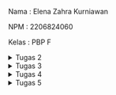Nama    : Elena Zahra Kurniawan

NPM     : 2206824060

Kelas   : PBP F

<details>
<summary>Tugas 2</summary>
<br>
1. Jelaskan bagaimana cara kamu mengimplementasikan checklist di atas secara step-by-step (bukan hanya sekadar mengikuti tutorial).
- Membuat sebuah proyek Django baru.
 Saya membuat sebuah direktori baru dengan nama geprek_lensu dan membuat repositori GitHub baru dengan nama geprek-lensu. Lalu, saya menginisiasi direktori geprek_lensu sebagai repositori Git. Untuk mengisolasi package dan dependencies dari aplikasi, saya membuat virtual environment dengan perintah `python -m venv env` dan mengaktifkannya dengan perintah `env\Scripts\activate.bat`. Kemudian, saya membuat berkas requirements.txt dengan beberapa dependencies untuk kemudian memasangkannya dengan perintah `pip install -r requirements.txt`. Lalu proyek Django saya dapat dibuat dengan perintah `django-admin startproject geprek_lensu .`. Agar semua host dapat mengakses aplikasi web dan aplikasi web dapat diakses secara luas, saya menetapkan nilai `["*]` pada `ALLOWED_HOST` yang terdapat di `settings.py`. Kemudian, saya menjalankan server Django dan membuka situs http://localhost:8000 guna memastikan bahwa aplikasi Django saya telah berhasil dibuat.

- Membuat aplikasi dengan nama main pada proyek tersebut.
Saya menjalankan perintah `python manage.py startapp main` untuk membentuk sebuah direktori baru bernama `main`. Selanjutnya, saya menambahkan `main` ke dalam sebuah variabel bernama `INSTALLED_APPS` yang terdapat pada `settings.py` untuk mendaftarkan aplikasi `main` ke dalam proyek geprek lensu.

- Melakukan routing pada proyek agar dapat menjalankan aplikasi main
 Saya mengimport fungsi `include` pada berkas `urls.py`  yang terdapat pada direktori `geprek_lensu`. Untuk mengarahkan path `main/` ke rute yang diimpor dari aplikasi, saya menambahkan rute URL `path('main/', include('main.urls'))`. Berkas `urls.py` pada proyek memungkinkan aplikasi pada proyek Django bersifat modular.

- Membuat model pada aplikasi main dengan nama Item dan memiliki atribut wajib sebagai berikut.
 Pada berkas `models.py`, saya menambahkan atribut dengan tipe data yang sesuai dengan kebutuhan aplikasi saya, misalnya menu dengan tipe data CharField, price dan stock dengan tipe data IntegerField, dan description dengan tipe data TextField. Saya juga menambahkan fungsi untuk menambahkan stock dengan nama fungsi `add_stock` dan mengurangi stock dengan cara memesan dengan fungsi `order`. Untuk memigrasi model yang saya telah buat, saya menjalankan perintah `python manage.py makemigrations` dan menerapkan migrasi ke basis data lokal dengan perintah `python manage.py migrate`

- Membuat sebuah fungsi pada views.py untuk dikembalikan ke dalam sebuah template HTML yang menampilkan nama aplikasi serta nama dan kelas kamu.
Saya memodifikasi berkas `views.py` dengan menambahkan `from django.shortcuts import render` untuk tampilan HTML. Saya juga menambahkan fungsi `show main` dengan perintah di bawah ini untuk mengambil data dari model Item dan akan dirender ke template HTML.
`from django.shortcuts import render

def show_main(request):
    context = {
        'app' : 'Geprek Lensu',
        'name': 'Elena Zahra Kurniawan',
        'class': 'PBP F'
    }

    return render(request, "main.html", context)`

- Membuat sebuah routing pada urls.py aplikasi main untuk memetakan fungsi yang telah dibuat pada views.py.
Pada bagian ini, saya melakukan sebuah routing pada `urls.py` aplikasi main untuk memetakan fungsi yang telah dibuat pada `views.py` dengan perintah:

`from django.urls import path
from main.views import show_main

app_name = 'main'

urlpatterns = [
    path('', show_main, name='show_main'),
]`
Kode ini bertujuan untuk mendefinisikan sebuah pola URL di aplikasi dengan namespace 'main`. Ketika URL akar diakses, fungsi `show_main` dalam modul `views` akan dipanggil dan URL yag bernama `show_main` ini dapat digunakan untuk mengacu pada URL tersebut dalam aplikasi.

- Melakukan deployment ke Adaptable terhadap aplikasi yang sudah dibuat sehingga nantinya dapat diakses oleh teman-temanmu melalui Internet.
Selanjutnya, saya membuat akun Adaptable yang terhubung dengan akun GitHub dan melakukan proses deployment sehingga aplikasi saya dapat diakses secara luas.

- Membuat sebuah README.md yang berisi tautan menuju aplikasi Adaptable yang sudah di-deploy, serta jawaban dari beberapa pertanyaan berikut.
Setelah menyelesaikan semua langkah di atas, saya menjawab beberapa pertanyaan pada file README.md dan melakukan add, commit, dan push ke repositori GitHub.

2. Buatlah bagan yang berisi request client ke web aplikasi berbasis Django beserta responnya dan jelaskan pada bagan tersebut kaitan antara urls.py, views.py, models.py, dan berkas html.
![alt text](https://github.com/elenazahrak/geprek-lensu/assets/125001077/57fd8514-74ae-474e-98b6-bf7ea4613171)
Pertama, client akan melakukan permintaan (request) dengan mengakses URL tertentu pada aplikasi web kita. URL yang diminta akan dicocokkan dengan pola yang didefinisikan pada `urls.py`. Setelah itu, `urls.py` akan mencocokkan URL yang diminta dengan pola yang didefinisikan. Bila sudah cocok, `views.py` akan dipanggil dan menjalankan logika berdasarkan permintaan yang diterima. Hal ini bisa dengan mengambil atau memanipulasi data menggunakan `models.py` serta melakukan render template HTML dengan data tersebut. `Models.py` akan digunakan untuk berinteraksi dengan basis data jika diperlukan.  Kemudian, template HTML akan digunakan untuk melakukan proses render halaman web yang akan dikirimkan sebagai sebuah tanggapan ke client.

3. Jelaskan mengapa kita menggunakan virtual environment? Apakah kita tetap dapat membuat aplikasi web berbasis Django tanpa menggunakan virtual environment?
Berdasarkan pengertian, virtual environment merupakan sebuah alat yang membantu pengembang perangkat lunak untuk membuat lingkungan yang terisolasi dan terpisah untuk setiap proyek python. Melalui alat ini, pengembang dapat mengunduh kumpulan library yang dibutuhkan untuk proyek aplikasi tertentu tanpa mengganggu proyek aplikasi lainnya. Kita menggunakan dan membutuhkan virtual environment untuk mencegah terjadinya masalah atau konflik yang terjadi saat terdapat library atau package yang berbeda. Dengan memisahkan package yang digunakan pada satu proyek dengan proyek lainnya, virtual environment dapat menjaga keteraturan proyek sehingga kode lebih mudah untuk dikelola.

Kita bisa saja membuat suatu aplikasi web berbasis Django tanpa menggunakan virtual environment. Namun, pengembang akan cenderung merasa kesulitan untuk menghadapi dependensi yang berkonflik dan kesulitan dalam mengelola paket Python yang beragam untuk proyek yang berbeda-beda.

4. Jelaskan apakah itu MVC, MVT, MVVM dan perbedaan dari ketiganya.
MVC (Model-View-Controller)
- Model: Sebuah komponen yang menggambarkan logika bisnis dan status data yang ada di dalam aplikasi. Komponen ini akan mengelola dan memanipulasi data, berinteraksi dengan database, hingga memperbarui tampilan pada aplikasi yang dikembangkan.
- View: Sebuah komponen yang menangani tampilan antarmuka pengguna yang terdiri dari HTML/CSS.XML. Komponen ini akan mengirim input pengguna kepada controller hingga nantinya dapat menciptakan tampilan aplikasi yang dinamis. Komponen ini juga menyajikan data yang sesuai kepada pengguna.
- Controller: Sebuah komponen yang menjadi penghubung antara Model dan View. Komponen ini akan menerima input dari pengguna melalui View dan memproses permintaan “Get Data” dari model dan meneruskan hasil perbaharuannya untuk ditunjukkan kepada pengguna.

MVT (Model View Template)
- Model: Sebuah komponen yang menggambarkan logika bisnis dan status data yang ada di dalam aplikasi. Komponen ini akan mengelola dan memanipulasi data, berinteraksi dengan database, hingga memperbarui tampilan pada aplikasi yang dikembangkan.
- View: Sebuah komponen yang akan menampilkan data kepada pengguna. Komponen ini berisi logika yang menentukan bagaimana suatu data dipresentasikan.
- Template: Sebuah komponen yang menghasilkan tampilan HTML dalam aplikasi web berbasis Django. Komponen ini digunakan untuk memisahkan kode HTML dari logika Python ke dalam aplikasi.

MVVM (Model View ViewModel)
- Model: Sebuah komponen yang menggambarkan logika bisnis dan status data yang ada di dalam aplikasi. Komponen ini akan mengelola dan memanipulasi data, berinteraksi dengan database, hingga memperbarui tampilan pada aplikasi yang dikembangkan.
- View: Sebuah komponen yang digunakan sebagai tampilan antarmuka. Komponen ini akan menampilkan data yang telah diproses sebelumnya serta mengirimkan input pengguna ke ViewModel.
- ViewModel: Sebuah komponen yang menjadi perantara antara View dan Model. Komponen ini mengambil data dari Model dan mengubahnya menjadi tampilan yang diinginkan oleh View. Komponen ini juga berisikan perintah yang dapat digunakan oleh View untuk memengaruhi Model.

Perbedaan pada MVC, MVT, dan MVVM di antaranya MVC lebih umum digunakan dalam pengembangan aplikasi berbasis web dan desktop dengan tingkat kompleksitas yang beragam, sementara MVT merupakan varian dari MVC yang ditemukan pada kerangka kerja Django, terutama untuk pengembangan aplikasi web dengan fokus manajemen konten, dan MVVM umum digunakan dalam pengembangan aplikasi berbasis antarmuka pengguna yang kompleks. Selain itu, MVC mengatur aliran data dari Model ke View Melalui Controller, sementara MVT mengaturnya dari Model ke Template untuk ditampilkan, dan MVVM mengaturnya dari Model ke ViewModel serta mengikat data ke View.

</details>

<details>
<summary>Tugas 3</summary>
<br>

**1. Apa perbedaan antara form POST dan form GET dalam Django?**
   
Dalam Django, form POST dan form GET merupakan dua metode yang berbeda yang dapat digunakan untuk mengirimkan data dari browser pengguna ke server Django. Form POST biasanya digunakan untuk mengirimkan data yang akan dimasukkan atau diubah pada server, sedangkan Form GET biasanya digunakan untuk mengambil data dari server. Form POST tidak memiliki batasan panjang data yang dapat dikirim dan cocok untuk mengirimkan jumlah data yang lebih besar, lain halnya dengan form GET yang panjang URL dan data yang dapat dikirimkannya dibatasi oleh batasan server web dan browser dan lebih cocok untuk mengirimkan jumlah data yang lebih sedikit. Dari segi keamanan, form POST lebih aman untuk mengirimkan data-data sensitif karena data disertakan dalam tubuh permintaan HTTP dan tidak terlihat dalam URL, tidak seperti form GET yang datanya terlihat di URL serta dapat dengan mudah dilihat dan dicuri siapapun sehingga kurang aman untung data-data sensitif.

**2. Apa perbedaan utama antara XML, JSON, dan HTML dalam konteks pengiriman data?**

Perbedaan utama antara XML, JSON, dan HTML dalam konteks pengiriman data adalah dalam tujuan dan struktur datanya. XML dirancang untuk menyimpan dan mengirim data yang terstruktur. Tidak adanya aturan khusus dalam representasi data membuat XML dianggap tidak efisien dalam kecepatan pengiriman data. Lain halnya dengan JSON yang digunakan untuk pertukaran data antara aplikasi dengan format teks yang ringkas dan mudah dibaca. JSON sering digunakan dalam pengembangan aplikasi web, misalnya untuk pertukaran data dalam API web serta komunikasi antara browser dan server. JSON merepresentasikan data dalam bentuk key-value pairs dengan menggunakan sintaks objek JavaScript. JSON dinilai lebih efisien dalam parsing data dibandingkan dengan XML. Lain halnya lagi dengan HTML yang membuat dan menyajikan tampilan serta konten pada halaman web. Konten yang dimaksud dapat berupa teks, gambar, tautan, dan lain sebagainya. Berbeda dengan XML dan JSON yang menyimpan atau melakukan pertukaran data, fokus HTML lebih mengarah pada representasi tampilan.

**3. Mengapa JSON sering digunakan dalam pertukaran data antara aplikasi web modern?**
   
JSON dinilai lebih cepat dan efisien dalam mengolah data karena format JSON memiliki hirarki data yang lebih jelas dan jumlah baris kode yang jauh lebih sedikit. Penulisan kodenya yang tidak memerlukan terlalu banyak karakter membuat data lebih cepat tiba di server. Selain itu, hampir semua browser modern yang ada saat ini dapat memproses data JSON dan mengakses website dengan baik dan lancar.

**4. Jelaskan bagaimana cara kamu mengimplementasikan checklist di atas secara step-by-step (bukan hanya sekadar mengikuti tutorial).**
   
- [x] Membuat input form untuk menambahkan objek model pada app sebelumnya.

Pada tahap ini, saya membuat sebuah form input data yang memungkinkan saya untuk memasukkan objek data baru yang akan ditampilkan pada halaman utama aplikasi. Saya membuat file baru bernama `forms.py` dan menambahkan beberapa kode, serta mengisi bagian fields dengan model yang saya gunakan, yaitu ["menu", "price", "stock", "description"].

- [x] Tambahkan 5 fungsi views untuk melihat objek yang sudah ditambahkan dalam format HTML, XML, JSON, XML by ID, dan JSON by ID.

Pada bagian ini, saya menambahkan beberapa import pada berkas `views.py` yang terdapat pada folder main. Untuk mengelola proses pengisian formulir dan penyimpanan data produk, saya membuat fungsi baru bernama `create_product`. Saya juga melakukan perubahan pada fungsi `show_main` guna menampilkan data produk yang telah disimpan pada database dan nambahkan import fungsi `create_product` pada `urls.py`. Kemudian, saya membuat berkas `create_product.html` untuk menambahkan elemen-elemen yang dibutuhkan saat menampilkan form input data. Saya juga melakukan modifikasi pada main.html supaya data produk dapat ditampilkan dalam bentuk tabel dan juga menambahkan tombol “Klik untuk Menambahkan Menu” yang akan terhubung ke page form.

Selanjutnya, saya menambahkan lagi beberapa import pada berkas `views.py` yang terdapat pada folder main. Kemudian, saya menambahkan beberapa fungsi seperti `show_xml` dan `show_json` untuk mengambil data dari model “Product" dan menyimpannya dalam sebuah variabel dan menambahkan beberapa import untuk fungsi yang telah saya buat sebelumnya pada file `urls.py`.

Untuk mengembalikan data berdasarkan ID dalam bentuk XML dan JSON, saya membuat dua fungsi baru bernama `show_xml_by_id` dan `show_json_by_id` dengan parameter “request” dan “id” pada file `views.py`. Kemudian, di dalam fungsi-fungsi tersebut, saya membuat variabel yang akan digunakan untuk menyimpan hasil dari permintaan query data berdasarkan ID tertentu yang ada dalam model “Product”. Saya juga menambahkan “return” untuk mengembalikan HttpResponse yang berisi parameter “data” yang sudah di-serialize menjadi format XML atau JSON. Selanjutnya, pada file `urls.py`, saya menambahkan beberapa import untuk fungsi yang telah saya buat sebelumnya.

- [x] Membuat routing URL untuk masing-masing views yang telah ditambahkan pada poin 2.

Dalam pembuatan routing URL untuk views pada HTML, saya menambahkan path url ke dalam `urlpatterns` untuk dapat mengakses fungsi. Untuk menguji form input data produk yang telah dibuat sebelumnya, saya menjalankan proyek Django dengan perintah `python manage.py runserver` dan membuka http://localhost:8000 pada browser.
Dalam pembuatan routing URL untuk views pada XML dan JSON,  saya menambahkan path URL ke dalam `urlpatterns` untuk dapat mengakses fungsi-fungsi tersebut. Terakhir, saya menjalankan proyek Django menggunakan perintah `python manage.py runserver `dan membuka http://localhost:8000/xml atau http://localhost:8000/json pada browser untuk melihat hasilnya.
Mengulang hal yang sama,  saya menambahkan path URL ke dalam `urlpatterns` untuk dapat mengakses fungsi-fungsi tersebut. Terakhir, saya menjalankan proyek Django menggunakan perintah  `python manage.py runserver` dan membuka  http://localhost:8000/xml/[id] atau http://localhost:8000/json/[id] pada browser untuk melihat hasilnya. [id] diisi dengan ID yang ingin kita akses.

- [x] Menjawab beberapa pertanyaan berikut pada README.md pada root folder.

Setelah menyelesaikan semua langkah di atas, saya menjawab beberapa pertanyaan pada file README.md.

- [x] Mengakses kelima URL di poin 2 menggunakan Postman, membuat screenshot dari hasil akses URL pada Postman, dan menambahkannya ke dalam README.md.

<img width="960" alt="image" src="https://github.com/elenazahrak/geprek-lensu/assets/125001077/7abc1be8-5425-4cd1-a897-ef62ffc2e5db">
<img width="960" alt="image" src="https://github.com/elenazahrak/geprek-lensu/assets/125001077/139b0cd1-1cf3-49f3-be82-3be69d91d627">
<img width="958" alt="image" src="https://github.com/elenazahrak/geprek-lensu/assets/125001077/faa4cfc8-eef5-4eb6-aa7c-f76af751295a">
<img width="960" alt="image" src="https://github.com/elenazahrak/geprek-lensu/assets/125001077/84678b6e-965d-4d67-82c1-577bbac2c64c">
<img width="959" alt="image" src="https://github.com/elenazahrak/geprek-lensu/assets/125001077/c71533db-1fcb-4501-a277-bf15a631be50">

- [x] Melakukan add-commit-push ke GitHub.

Terakhir, saya melakukan add, commit, dan push ke GitHub dengan perintah:
```git add .
git commit -m "<pesan_commit>"
git push -u origin <branch_utama>
```
</details>

<details>
<summary>Tugas 4</summary>
<br>

**1. Apa itu Django UserCreationForm, dan jelaskan apa kelebihan dan kekurangannya?**
   
Django UserCreationForm merupakan built-in forms yang disediakan oleh Django yang dapat digunakan untuk membuat formulir pendaftaran pengguna pada aplikasi web yang menggunakan framework Django. Secara khusus, UserCreationForm digunakan untuk mengumpulkan informasi-informasi yang diperlukan ketika kita ingin membuat akun untuk pengguna baru. UserCreationForm memiliki tiga fields, di antaranya username (nama pengguna), password1 (kata sandi), dan password2 (konfirmasi kata sandi).

Keberadaan UserCreationForm ini memudahkan pengguna untuk dapat menggunakan formulir yang telah disediakan oleh Django secara default tanpa perlu membuat dan menulis formulir dari awal. UserCreationForm juga dapat memastikan bahwa data yang dimasukkan oleh pengguna telah sesuai dengan data yang diminta, misalnya validasi tingkat keamanan password yang dimasukkan. Formulir ini juga telah terhubung dengan User atau model pengguna bawaan Django sehingga data pengguna dapat tersimpan pada database dengan lebih mudah tanpa harus menggunakan kode tambahan. Meskipun demikian, Django UserCreationForm juga memiliki beberapa kelemahan. UserCreationForm tidak cocok digunakan untuk kebutuhan khusus yang memerlukan aliran pendaftaran pengguna yang rumit karena formulir ini dirancang untuk penggunaan umum. Jika kita memiliki kebutuhan khusus, kita perlu menyesuaikannya atau membuat formulir pendaftaran khusus sesuai dengan kebutuhan kita. Di samping itu, tampilan default pada UserCreationForm mungkin tidak cocok dengan desain antarmuka aplikasi web kita sehingga perlu disesuaikan agar sesuai dengan gaya desain yang kita inginkan. Kemudian, beberapa hal terkait keamanannya masih perlu diperhatikan, misalnya perlindungan terhadap serangan brute-force atau serangan injeksi.

**2. Apa perbedaan antara autentikasi dan otorisasi dalam konteks Django, dan mengapa keduanya penting?**

Berdasarkan pengertiannya, autentikasi merupakan proses verifikasi identitas pengguna guna memastikan bahwa pengguna yang mengakses aplikasi adalah identitas yang mereka klaim, sedangkan otorisasi merupakan proses untuk mengatur hak akses pengguna terhadap tindakan tertentu yang terdapat dalam aplikasi. Pada Django, autentikasi biasanya dilakukan dengan memeriksa kredensial pengguna, misalnya username dan password melalui UserAuthentication atau autentikasi yang serupa. Melalui proses autentikasi, pengguna dapat login ke aplikasi, verifikasi identitas, dan identifikasi sesi mereka. Lain halnya dengan otorisasi yang pada Django sering kali dilakukan dengan menggunakan decorator, misalnya @login_required untuk membatasi akses ke tampilan atau dengan menerapkan aturan izin pada objek-model Django. Proses otorisasi ini memastikan bahwa pengguna hanya dapat melihat serta menyunting data sesuai dengan peran atau izin yang mereka miliki.

Proses autentikasi dan otorisasi dalam Django menjadi sangat penting untuk menjaga keamanan aplikasi website. Kedua proses ini memastikan bahwa hanya pengguna yang diizinkan yang dapat mengakses data atau fitur tertentu yang terdapat pada website. Tidak hanya itu, melalui proses otorisasi, kita dapat mengontrol pengguna-pengguna tertentu yang memiliki hak akses ke data krusial dalam aplikasi kita.

**3. Apa itu cookies dalam konteks aplikasi web, dan bagaimana Django menggunakan cookies untuk mengelola data sesi pengguna?**

Cookies merupakan kumpulan informasi yang disimpan pada komputer pengguna yang berisi rekam jejak dan aktivitas mereka ketika mengunjungi sebuah situs web. Cookies digunakan dalam konteks aplikasi web untuk menyimpan data pada perangkat pengguna agar data tersebut dapat diakses dan digunakan oleh server web saat pengguna mengunjungi situs di lain waktu. Cookies sering kali digunakan untuk tujuan seperti menyimpan informasi autentikasi, melacak perilaku pengguna, menyimpan referensi atau pengaturan pengguna, dan mengumpulkan data analitik tentang penggunaan situs web. Dalam framework Django, Django menggunakan cookies untuk mengatur data sesi pengguna melalui sebuah fitur bernama “Django session Framework”. Pertama-tama, sistem akan membuat sesi unik untuk seorang pengguna yang sedang mengunjungi situs web Django. Setelah itu, data sesi pengguna akan tersimpan dalam objek session yang terkait dengan pengguna. Nantinya, yang akan tersimpan pada server Django adalah data sesinya, dan yang tersimpan pada sisi klien adalah ID sesi yang unik. Dengan begitu, ketika pengguna mengunjungi situs web kembali, cookie sesi akan dikirimkan ke server dan ID SESI akan digunakan oleh Django untuk mengambil data sesi pengguna yang sesuai dari server.

**4. Apakah penggunaan cookies aman secara default dalam pengembangan web, atau apakah ada risiko potensial yang harus diwaspadai?**

Tentu terdapat beberapa risiko potensial yang patut diwaspadai saat kita menggunakan cookies dalam pengembangan web. Jika cookies tidak dikelola dengan baik, cookies dapat disalahgunakan oleh pihak-pihak yang tidak memiliki hak akses yang sah untuk melacak perilaku pengguna. Informasi yang terkandung dalam cookies juga sering kali merupakan data krusial dan sensitif, misalnya ID sesi atau token otentikasi. Jika cookies ini tidak dilindungi dengan baik, maka data-data ini rawan diserang dan dicuri oleh pihak yang tidak berwenang. Selain itu, terdapat beberapa serangan yang sudah cukup umum dalam konteks serangan cookies, di antaranya serangan XSS dan serangan CSRF. Serangan XSS (Cross Site Scripting) merupakan serangan keamanan yang melibatkan penempatan kode berbahaya di sisi klien ke halaman web. Di sisi lain, serangan CSRF (Cross Site Request Forgery) merupakan tipe serangan eksploitasi web yang memaksa pengguna untuk secara tidak sadar mengirimkan permintaan ke situs web tertentu melalui situs web yang mereka akses saat itu sehingga aplikasi web akan menjalankan permintaan tersebut, meskipun itu bukan keinginan pengguna. 

**5. Jelaskan bagaimana cara kamu mengimplementasikan checklist di atas secara step-by-step (bukan hanya sekadar mengikuti tutorial).**

- [x] Mengimplementasikan fungsi registrasi, login, dan logout untuk memungkinkan pengguna untuk mengakses aplikasi sebelumnya dengan lancar.

Untuk mengimplementasikan fungsi registrasi, pertama-tama saya menjalankan virtual Environment saya terlebih dahulu dan membuka berkas `views.py` yang terdapat pada subdirektori `main`. Kemudian, saya menambahkan beberapa import modul seperti `redirect`, `UserCreationForm`, dan `messages`. UserCreationForm akan memudahkan saya dalam membuat formulir pendaftaran pengguna pada aplikasi web saya. Lalu, membuat sebuah fungsi bernama `register` untuk membuat formulir registrasi dan membuat akun pengguna ketika data pada formulir tersebut di-submit. Selanjutnya, saya membuat berkas baru bernama `register.html` pada folder `main/templates` dan mengisinya dengan beberapa kode. Saya juga mengimpor dan menghubungkan fungsi `register` ke dalam berkas `urls.py` di subdirektori `main` dengan menambahkan path URL ke dalam `urlpatterns` untuk dapat mengakses fungsi yang telah diimpor sebelumnya.

Untuk mengimplementasikan fungsi login, pertama-tama saya membuka berkas `views.py` pada subdirektori `main` untuk membuat sebuah fungsi baru bernama `login_user`. Sebelumnya, saya mengimport beberapa modul untuk mengautentikasi pengguna dan menjalankan proses login ketika autentikasi berhasil. Setelah itu, saya menambahkan potongan kode pada fungsi `login_user` untuk mengautentikasi pengguna yang berusaha untuk masuk ke dalam sistem. Saya juga membuat berkas baru bernama `login.html` pada direktori `main/templates` sebagai tampilan pada halaman login. Terakhir, saya mengimpor dan menghubungkan fungsi `login_user` ke dalam berkas `urls.py` di subdirektori main dengan menambahkan path URL ke dalam `urlpatterns` untuk dapat mengakses fungsi yang telah diimpor sebelumnya.

Untuk mengimplementasikan fungsi logout, pertama-tama saya membuka berkas `views.py` pada subdirektori `main` dan mengimpor modul logout untuk mengakses fungsionalitas logout. Saya juga membuat fungsi bernama `logout_user` dan mengisi fungsi tersebut dengan perintah `logout(request)` dan `return redirect(‘main:login’)`. Perintah `logout(request)` digunakan untuk menghapus sesi pengguna setelah melakukan login dan `return redirect(‘main:login’)` berperan untuk mengarahkan pengguna kembali ke halaman login setelah logout. Setelah itu, saya memodifikasi berkas `main.html` pada folder `main/templates` dengan menambahkan tombol Logout setelah hyperlink untuk “Add New Product” pada halaman utama. Terakhir, saya mengimpor dan menghubungkan fungsi `logout_user` ke dalam berkas `urls.py` di subdirektori main dengan menambahkan path URL ke dalam `urlpatterns` untuk dapat mengakses fungsi yang telah diimpor sebelumnya.

Untuk membatasi akses ke halaman utama, saya menambahkan beberapa potongan kode pada berkas `views.py` dengan menambahkan impor modul `login_required` untuk mewajibkan pengguna melakukan login dan menambahkan decorator `@login_required(login_url='/login')` di atas fungsi `show_main` supaya pengguna yang dapat mengakses halaman utama hanyalah pengguna yang sudah login. Terakhir, saya menjalankan perintah `python manage.py runserver` dan membuka situs http://localhost:8000/  untuk memastikan bahwa pengguna terarahkan ke tampilan login.

- [x] Membuat dua akun pengguna dengan masing-masing tiga dummy data menggunakan model yang telah dibuat pada aplikasi sebelumnya untuk setiap akun di lokal.

Pada bagian ini, saya membuat akun baru dengan memasukkan username, password, dan melakukan konfirmasi password sesuai ketentuan yang tertulis pada halaman login. Setelah memenuhi kriteria tersebut, saya berhasil masuk ke laman produk dan dapat menambahkan produk pada akun saya.
<img width="520" alt="image" src="https://github.com/elenazahrak/geprek-lensu/assets/125001077/bc3ff5bf-a015-437f-bd26-da63667ccd93">
<img width="398" alt="image" src="https://github.com/elenazahrak/geprek-lensu/assets/125001077/2076527f-bed3-4a47-ab14-2dcfe3fb2abb">

- [x] Menghubungkan model Item dengan User.

Pertama-tama, saya mengimport model yang dibutuhkan pada berkas `models.py` yang terletak di dalam subdirektori `main`. Kemudian, saya menambahkan potongan kode `user = models.ForeignKey(User, on_delete=models.CASCADE)` pada model Product saya.  Potongan kode ini akan menghubungkan setiap produk dengan pengguna melalui hubungan ForeignKey. ForeignKey menunjukkan bahwa setiap produk memiliki hubungan dengan satu pengguna tertentu, yang berarti pemilik produk tersebut. Pada `views.py`, saya memodifikasi potongan kode yang terdapat pada fungsi `create_product` sehingga saya dapat membuat produk baru menggunakan akun pengguna yang sedang login. Saya juga melakukan modifikasi pada fungsi `show_main` untuk memastikan bahwa hanya produk yang dimiliki oleh pengguna yang sedang login yang akan ditampilkan. Setelah menyimpan semua perubahan, saya melakukan migrasi model dengan perintah `python manage.py makemigrations`. Saat muncul error, pilih 1 sebanyak dua kali, di mana yang pertama untuk menetapkan default value pada field user dan yang kedua untuk menetapkan user dengan ID 1 pada model yang sudah ada. Setelah semuanya selesai dilakukan, jalankan perintah `python manage.py migrate` untuk mengaplikasikan migrasi yang telah dilakukan sebelumnya. Terakhir, saya menjalankan proyek Django dengan perintah `python manage.py runserver` dan membuka situs http://localhost:8000/.

- [x] Menampilkan detail informasi pengguna yang sedang logged in seperti username dan menerapkan cookies seperti last login pada halaman utama aplikasi.

Pada bagian ini, pertama-tama, saya akan mengimpor modul-modul yang diperlukan pada berkas `views.py`. Selanjutnya, saya memodifikasi fungsi `login_user` dengan menambahkan cookie `last_login` untuk mencatat waktu pengguna terakhir kali melakukan login. Saya juga menambahkan potongan kode pada fungsi `show_main` dengan menambahkan `'last_login': request.COOKIES['last_login'],` ke dalam variabel `context`. Setelah itu, saya melakukan modifikasi pada fungsi `logout_user` sehingga cookie `last_login` terhapus saat pengguna melakukan logout dan data `last_login` akan terhapus dari sesi saat logout dilakukan. Untuk menampilkan data `last login`, saya menambahkan potongan kode `<h5>Sesi terakhir login: {{ last_login }}</h5>` pada berkas `main.html`. Terakhir, saya memastikan data last login yang saya buat muncul pada halaman main dengan perintah `python manage.py runserver`.

- [x] Menjawab beberapa pertanyaan berikut pada README.md pada root folder (silakan modifikasi README.md yang telah kamu buat sebelumnya; tambahkan subjudul untuk setiap tugas).

Setelah menyelesaikan semua langkah di atas, saya menjawab beberapa pertanyaan pada berkas `README.md`.

- [x] Melakukan add-commit-push ke GitHub.

Terakhir, saya melakukan add, commit, dan push ke GitHub dengan perintah:
```
git add .
git commit -m "<pesan_commit>"
git push -u origin <branch_utama>
```
</details>

<details>
<summary>Tugas 5</summary>
<br>
 
**1. Jelaskan manfaat dari setiap element selector dan kapan waktu yang tepat untuk menggunakannya.**

- Element Selector

Element selector merupakan jenis selector yang akan memilih HTML element berdasarkan nama elemennya. Kita dapat menggunakannya ketika kita ingin mengubah properti untuk semua elemen yang memiliki tag HTML yang sama. 

Contoh:

```
p {
  text-align: center;
  color: pink;
}
```
Semua elemen `<p>` akan menjadi rata tengah dengan teks yang berwarna biru.

- Id Selector
  
Id selector merupakan jenis selector yang menyeleksi “id” menggunakan atribut “id” dari HTML element untuk memilih elemen tertentu. Id dari suatu elemen harus unik. Kita dapat menggunakannya ketika kita ingin mengaplikasikan gaya atau manipulasi tertentu ke elemen yang memiliki ID tertentu. Cara penulisannya adalah dengan menuliskan karakter hash  (#), lalu diikuti oleh Id elemen. 

Contoh
```
#paragraf {
  text-align: center;
  color: pink;
}
```

- Class Selector
  
Class selector merupakan jenis selector yang menyeleksi “class” dengan atribut “class” tertentu. Kita dapat menggunakannya ketika kita ingin mengaplikasikan gaya tertentu ke beberapa elemen yang memiliki class yang sama. Cara penulisannya adalah dengan menuliskan karakter titik (.) dan diikuti dengan nama class-nya.

Contoh:

```
.center {
  text-align: center;
  color: pink;
}
```


- Universal Selector
  
Universal selector adalah jenis selector yang menyeleksi Cascading Style Sheets yang memilih semua HTML element pada sebuah halaman web. Kita dapat menggunakannya ketika kita ingin mereset gaya dasar (CSS reset) atau ingin memilih semua elemen dalam dokumen ketika diperlukan.

Contoh:
```
* {
  text-align: center;
  color: pink;
}
```

**2. Jelaskan HTML5 Tag yang kamu ketahui.**

HTML merupakan sebuah bahasa markup yang digunakan untuk membuat dan merancang halaman web. HTML5 merupakan versi terbaru yang hadir dengan berbagai fitur yang memungkinkan developer dapat membuat situs web dengan pengalaman yang lebih baik. Berikut ini merupakan beberapa tags yang terdapat pada HTML5:

`<html>`: Tag untuk mendefinisikan awal dan akhir dari sebuah dokumen HTML dan semua elemen HTML yang akan berada di dalamnya

`<head>`: Wadah untuk meta-informasi tentang dokumen, seperti judul, karakter set, dan tautan ke file CSS atau JavaScript

`<title>`: Tag yang digunakan dalam elemen `<head>` untuk mendefinisikan judul halaman yang akan ditampilkan di tab peramban

`<link>`: Tag yang digunakan dalam elemen `<head>` untuk menghubungkan dokumen HTML dengan file eksternal, misalnya file CSS

`<style>`: Tag untuk menambahkan CSS langsung ke dalam halaman HTML

`<body>`: Wadah untuk konten yang akan ditampilkan di halaman web, misalnya teks, gambar, formulir, dan elemen lainnya

`<p>`: Tag untuk menampilkan paragraf teks

`<h1>, <h2>, …, <h6>`: Tag untuk membuat judul

`<img>`: Tag untuk menampilkan gambar pada halaman web

`<form>`: Tag untuk membuat formulir interaktif yang akan digunakan oleh pengguna untuk mengirim data

**3. Jelaskan perbedaan antara margin dan padding**.

Margin merupakan ruang yang berada di sekitar elemen HTML. Menggunakan margin, kita dapat mengendalikan jarak antara elemen tersebut dengan elemen-elemen lain yang ada di luar batas elemen. Margin biasanya digunakan untuk mengatur tata letak halaman dan tidak memiliki latar belakang atau warna. Lain halnya dengan padding, di mana padding merupakan ruang yang berada di sekitar konten dalam elemen HTML. Menggunakan padding, kita dapat mengendalikan jarak antara konten elemen dengan batas elemen itu sendiri. Padding dapat memiliki latar belakang dan warna sehingga memengaruhi tampilan elemen.

**4. Jelaskan perbedaan antara framework CSS Tailwind dan Bootstrap. Kapan sebaiknya kita menggunakan Bootstrap daripada Tailwind, dan sebaliknya?**

CSS Tailwind merupakan kerangka kerja (framework) yang dapat digunakan untuk membuat UI atau tampilan dari aplikasi web dengan mudah dan cepat. Berbeda dengan Tailwind, Bootstrap merupakan sebuah framework yang dapat digunakan untuk membuat desain yang responsif dan mobile-friendly. Dari segi ukuran, tailwind menghasilkan ukuran file CSS yang lebih sedikit dibandingkan bootstrap. Bootstrap cenderung memiliki file CSS yang besar karena mengandung gaya yang lebih banyak. Dari segi pendekatan dan desain, tailwind lebih berfokus pada pendekatan “utility-first”, yaitu menggabungkan banyak kelas kecil untuk merancang elemen dan komponen. Dengan begitu, tailwind membutuhkan penulisan kode HTML yang lebih banyak. Lain halnya dengan bootstrap yang berfokus pada pendekatan komponen yang lebih besar dengan gaya bawaan yang lebih kuat. Dalam penggunaannya, tailwind sangat mudah disesuaikan dengan desain karena kita dapat mengubah kelas-kelas utilitasnya sesuai kebutuhan, sedangkan bootstrap memiliki gaya bawaan yang lebih kaku, sehingga penyesuaian dengan desain memerlukan lebih banyak kode tambahan.

Kita dapat menggunakan tailwind jika kita memerlukan tingkat kontrol yang tinggi terhadap desain yang tampilannya sangat kustom. Framework ini cocok dengan orang-orang yang lebih nyaman dengan pendekatan “utility-first” dan ingin mengurangi ukuran file CSS yang dihasilkan. Di sisi lain, kita dapat menggunakan bootstrap apabila kita ingin membuat tampilan website dengan cepat melalui komponen-komponen yang sudah disiapkan dan dirancang untuk digunakan secara umum. Framework ini cocok digunakan untuk orang-orang yang membutuhkan dukungan browser yang luas.


**5. Jelaskan bagaimana cara kamu mengimplementasikan checklist di atas secara step-by-step (bukan hanya sekadar mengikuti tutorial).**

Kustomisasi desain pada templat HTML yang telah dibuat pada Tugas 4 dengan menggunakan CSS atau CSS framework (seperti Bootstrap, Tailwind, Bulma) dengan ketentuan sebagai berikut

- [x] Kustomisasi halaman login, register, dan tambah inventori semenarik mungkin.
Dalam melakukan kustomisasi halaman `;ogin.html`, `register.html`, dan `main.html`, saya melakukan beberapa perubahan, misalnya dengan menambahkan navigation bar dan menampilkan daftar produk ke dalam card. Untuk mempermudah dalam pembuatan desain, saya menggunakan framework Bootstrap. Dalam pembuatannya, saya menggunakan 2 cara penulisan CSS yaitu inline styles dan internal style sheet.

Berikut ini merupakan contoh penulisan inline styles yang saya gunakan:

```
<a class="navbar-brand" href="#" style="line-height: 2; color: #FFFFFF;">Geprek Lensu</a>
```

Berikut ini merupakan contoh penulisan internal style sheet yang saya gunakan:

```
<style>
        .navbar {
            background-color: #382B3D;
            padding: 0;
            font-family: 'Inter', sans-serif;
            font-weight: bold;
        }

        .body {
            max-width: 1440px;
            padding-right: 20px;
            padding-left: 20px;
            background-image: url('https://wallpapercave.com/wp/wp8855577.jpg');
        }

        .text {
            color: #ffffff;
            padding-top: 40px;
            padding-left: 50px;
            font-family: 'Inter', sans-serif;
        }
        .row {
            padding: 40px;
            padding-left: 40px;
            padding-right: 40px;
        }
        .cardbox {
            width: 380px;
            height: 200px;
        }
        .card-body {
            background-color: white;
            padding: 20px;
            margin-bottom: 20px;
            border-radius: 10px;
            font-family: 'Inter', sans-serif;
        }

        .cookie {
            color: #ffffff;
            padding-top: 40px;
            padding-left: 50px;
            font-family: 'Inter', sans-serif;
        }
    </style>
```


- [x] Kustomisasi halaman daftar inventori menjadi lebih berwarna maupun menggunakan apporach lain seperti menggunakan Card.

- [x] Menjawab beberapa pertanyaan berikut pada README.md pada root folder (silakan modifikasi README.md yang telah kamu buat sebelumnya; tambahkan subjudul untuk setiap tugas).

Setelah menyelesaikan semua langkah di atas, saya menjawab beberapa pertanyaan pada berkas `README.md`.

- [x] Melakukan add-commit-push ke GitHub.

Terakhir, saya melakukan add, commit, dan push ke GitHub dengan perintah:

```
git add .
git commit -m "<pesan_commit>"
git push -u origin <branch_utama>
```

</details>
